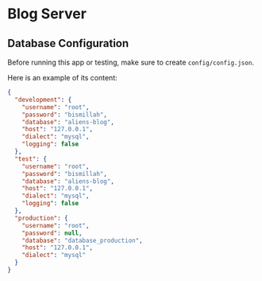 
# Blog Server 

## Database Configuration 

Before running this app or testing, make sure to create `config/config.json`. 

Here is an example of its content: 

```json 
{
  "development": {
    "username": "root",
    "password": "bismillah",
    "database": "aliens-blog",
    "host": "127.0.0.1",
    "dialect": "mysql", 
    "logging": false
  },
  "test": {
    "username": "root",
    "password": "bismillah",
    "database": "aliens-blog",
    "host": "127.0.0.1",
    "dialect": "mysql", 
    "logging": false
  },
  "production": {
    "username": "root",
    "password": null,
    "database": "database_production",
    "host": "127.0.0.1",
    "dialect": "mysql"
  }
}
```
